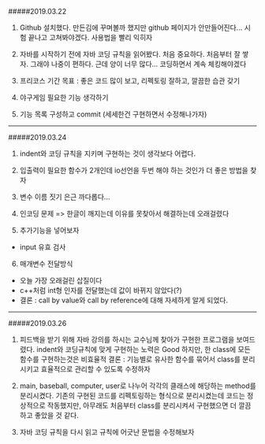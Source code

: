 #####2019.03.22

1. Github 설치했다. 만든김에 꾸며볼까 했지만 github 페이지가 안만들어진다...
시험 끝나고 고쳐봐야겠다. 사용법을 빨리 익히자

2. 자바를 시작하기 전에 자바 코딩 규칙을 읽어봤다. 처음 중요하다.
처음부터 잘 쌓자. 그래야 나중이 편하다. 
근데 양이 너무 많다... 코딩하면서 계속 체킹해야겠다

3. 프리코스 기간 목표 : 좋은 코드 많이 보고, 리펙토링 잘하고, 깔끔한 습관 갖기

4. 야구게임 필요한 기능 생각하기

5. 기능 목록 구성하고 commit (세세한건 구현하면서 수정해나가자)

---------------------------------------------------------------------

#####2019.03.24

1. indent와 코딩 규칙을 지키며 구현하는 것이 생각보다 어렵다.

2. 입출력이 필요한 함수가 2개인데 io선언을 두번 해야 하는 것인가
더 좋은 방법을 찾자

3. 변수 이름 짓기 은근 까다롭다...

4. 인코딩 문제 => 한글이 깨지는데 이유를 못찾아서 해결하는데 오래걸렸다

5. 추가기능을 넣어보자
 - input 유효 검사

6. 매개변수 전달방식
 - 오늘 가장 오래걸린 삽질이다
 - c++처럼 int형 인자를 전달했는데 값이 바뀌지 않았다(?)
 - 결론 : call by value와 call by reference에 대해 자세하게 알게 되었다.

---------------------------------------------------------------------

#####2019.03.26

1. 피드백을 받기 위해 자바 강의를 하시는 교수님께 찾아가 구현한 프로그램을 보여드렸다. 
indent와 코딩규칙에 맞게 구현하는 노력은 Good
하지만, 한 class에 모든 함수를 구현하는것은 비효율적
결론 : 기능별로 유사한 함수를 묶어서 class를 분리시키고 효율적으로 관리할 수 있도록 수정하자

2. main, baseball, computer, user로 나누어 각각의 클래스에 해당하는 method를 분리시켰다.
기존의 구현된 코드를 리펙토링하는 형식으로 분리시켰는데
코드는 정상적으로 작동했지만, 아무래도 처음부터 class를 분리시켜서 구현했으면
더 깔끔하고 좋았을 것 같다.

3. 자바 코딩 규칙을 다시 읽고 규칙에 어긋난 문법을 수정해보자